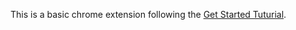 This is a basic chrome extension following the [Get Started Tuturial](https://developer.chrome.com/extensions/getstarted).